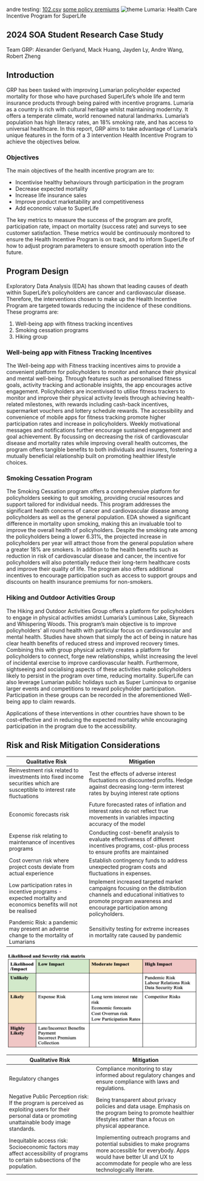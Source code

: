 andre testing: [102.csv](102.csv) [some policy premiums](csv)
![theme](https://github.com/Actuarial-Control-Cycle-T1-2024/group-page-showcase-grp/assets/144538514/8b2c93c5-d6f8-476c-a968-a6282b86ca1a)
 Lumaria: Health Care Incentive Program for SuperLife
## 2024 SOA Student Research Case Study
Team GRP: Alexander Gerlyand, Mack Huang, Jayden Ly, Andre Wang, Robert Zheng

## Introduction

GRP has been tasked with improving Lumarian policyholder expected mortality for those who have purchased SuperLife’s whole life and term insurance products through being paired with incentive programs. Lumaria as a country is rich with cultural heritage whilst maintaining modernity. It offers a temperate climate, world renowned natural landmarks. Lumaria’s population has high literacy rates, an 18% smoking rate, and has access to universal healthcare. In this report, GRP aims to take advantage of Lumaria’s unique features in the form of a 3 intervention Health Incentive Program to achieve the objectives below.

### Objectives

The main objectives of the health incentive program are to:
- Incentivise healthy behaviours through participation in the program
- Decrease expected mortality
- Increase life insurance sales
- Improve product marketability and competitiveness
- Add economic value to SuperLife

The key metrics to measure the success of the program are profit, participation rate, impact on mortality (success rate) and surveys to see customer satisfaction. These metrics would be continuously monitored to ensure the Health Incentive Program is on track, and to inform SuperLife of how to adjust program parameters to ensure smooth operation into the future.

## Program Design

Exploratory Data Analysis (EDA) has shown that leading causes of death within SuperLife’s policyholders are cancer and cardiovascular disease. Therefore, the interventions chosen to make up the Health Incentive Program are targeted towards reducing the incidence of these conditions. These programs are:
1. Well-being app with fitness tracking incentives
2. Smoking cessation programs
3. Hiking group

### Well-being app with Fitness Tracking Incentives

The Well-being app with Fitness tracking incentives aims to provide a convenient platform for policyholders to monitor and enhance their physical and mental well-being. Through features such as personalised fitness goals, activity tracking and actionable insights, the app encourages active engagement. Policyholders are incentivised to utilise fitness trackers to monitor and improve their physical activity levels through achieving health-related milestones, with rewards including cash-back incentives, supermarket vouchers and lottery schedule rewards. The accessibility and convenience of mobile apps for fitness tracking promote higher participation rates and increase in policyholders. Weekly motivational messages and notifications further encourage sustained engagement and goal achievement. By focussing on decreasing the risk of cardiovascular disease and mortality rates while improving overall health outcomes, the program offers tangible benefits to both individuals and insurers, fostering a mutually beneficial relationship built on promoting healthier lifestyle choices.

### Smoking Cessation Program

The Smoking Cessation program offers a comprehensive platform for policyholders seeking to quit smoking, providing crucial resources and support tailored for individual needs. This program addresses the significant health concerns of cancer and cardiovascular disease among policyholders as well as the general population. EDA showed a significant difference in mortality upon smoking, making this an invaluable tool to improve the overall health of policyholders. Despite the smoking rate among the policyholders being a lower 6.31%, the projected increase in policyholders per year will attract those from the general population where a greater 18% are smokers. In addition to the health benefits such as reduction in risk of cardiovascular disease and cancer, the incentive for policyholders will also potentially reduce their long-term healthcare costs and improve their quality of life. The program also offers additional incentives to encourage participation such as access to support groups and discounts on health insurance premiums for non-smokers.

### Hiking and Outdoor Activities Group

The Hiking and Outdoor Activities Group offers a platform for policyholders to engage in physical activities amidst Lumaria’s Luminous Lake, Skyreach and Whispering Woods. This program’s main objective is to improve policyholders' all round health with particular focus on cardiovascular and mental health. Studies have shown that simply the act of being in nature has clear health benefits of reduced stress and improved recovery times. Combining this with group physical activity creates a platform for policyholders to connect, forge new relationships, whilst increasing the level of incidental exercise to improve cardiovascular health. Furthermore, sightseeing and socialising aspects of these activities make policyholders likely to persist in the program over time, reducing mortality. SuperLife can also leverage Lumarian public holidays such as Super Luminova to organise larger events and competitions to reward policyholder participation. Participation in these groups can be recorded in the aforementioned Well-being app to claim rewards.

Applications of these interventions in other countries have shown to be cost-effective and in reducing the expected mortality while encouraging participation in the program due to the accessibility.

## Risk and Risk Mitigation Considerations

| Qualitative Risk                                                   | Mitigation  |
|--------------------------------------------------------|----------------------------------------------------------------------------------------------------|
| Reinvestment risk related to investments into fixed income securities which are susceptible to interest rate fluctuations 	| Test the effects of adverse interest fluctuations on discounted profits. Hedge against decreasing long-term interest rates by buying interest rate options
| Economic forecasts risk 	| Future forecasted rates of inflation and interest rates do not reflect true movements in variables impacting accuracy of the model
| Expense risk relating to maintenance of incentives programs 	| Conducting cost-benefit analysis to evaluate effectiveness of different incentives programs, cost-plus process to ensure profits are maintained
| Cost overrun risk where project costs deviate from actual experience 	| Establish contingency funds to address unexpected program costs and fluctuations in expenses.
| Low participation rates in incentive programs - expected mortality and economics benefits will not be realised 	| Implement increased targeted market campaigns focusing on the distribution channels and educational initiatives to promote program awareness and encourage participation among policyholders.
| Pandemic Risk: a pandemic may present an adverse change to the mortality of Lumarians 	| Sensitivity testing for extreme increases in mortality rate caused by pandemic

![Risk Matrix](risk-matrix.png)

| Qualitative Risk                                                   | Mitigation  |
|--------------------------------------------------------|----------------------------------------------------------------------------------------------------|
| Regulatory changes | Compliance monitoring to stay informed about regulatory changes and ensure compliance with laws and regulations.
| Negative Public Perception risk: If the program is perceived as exploiting users for their personal data or promoting unattainable body image standards.| Being transparent about privacy policies and data usage. Emphasis on the program being to promote healthier lifestyles rather than a focus on physical appearance. 
| Inequitable access risk: Socioeconomic factors may affect accessibility of programs to certain subsections of the population. | Implementing outreach programs and potential subsidies to make programs more accessible for everybody. Apps would have better UI and UX to accommodate for people who are less technologically literate.






